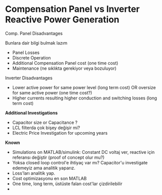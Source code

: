 # Compensation Panel vs Inverter Reactive Power Generation #

Comp. Panel Disadvantages 

Bunlara dair bilgi bulmak lazım 

- Panel Losses
- Discrete Operation
- Additional Compensation Panel cost (one time cost)
- Maintenance (ne sıklıkta gerekiyor veya bozuluyor)

Inverter Disadvantages  

- Lower active power for same power level (long term cost) OR oversize for same active power (one time cost?)
- Higher currents resulting higher conduction and switching losses (long term cost)

**Additional Investigations**
 
- Capacitor size or Capacitance ?
- LCL filterda çok bişey değişir mi?  
- Electric Price Investigation for upcoming years


**Known** 

- Simulations on MATLAB/simulink: Constant DC voltaj ver, reactive için referansı değiştir (proof of concept olur mu?)
- Yoksa closed loop control'e ihtiyaç var mı? Capacitor'u investigate edemeyiz ama analitik yaparız.
- Loss'ları analitik yap.
- Cost optimizasyonu en son MATLAB
- One time, long term, üstüste falan cost'lar çizdirilebilir
- 
